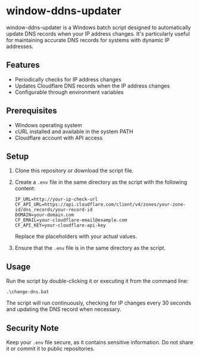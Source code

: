 # window-ddns-updater

window-ddns-updater is a Windows batch script designed to automatically update DNS records when your IP address changes. It's particularly useful for maintaining accurate DNS records for systems with dynamic IP addresses.

## Features

- Periodically checks for IP address changes
- Updates Cloudflare DNS records when the IP address changes
- Configurable through environment variables

## Prerequisites

- Windows operating system
- cURL installed and available in the system PATH
- Cloudflare account with API access

## Setup

1. Clone this repository or download the script file.
2. Create a `.env` file in the same directory as the script with the following content:

   ```
   IP_URL=http://your-ip-check-url
   CF_API_URL=https://api.cloudflare.com/client/v4/zones/your-zone-id/dns_records/your-record-id
   DOMAIN=your-domain.com
   CF_EMAIL=your-cloudflare-email@example.com
   CF_API_KEY=your-cloudflare-api-key
   ```

   Replace the placeholders with your actual values.

3. Ensure that the `.env` file is in the same directory as the script.

## Usage

Run the script by double-clicking it or executing it from the command line:

```
.\change-dns.bat
```

The script will run continuously, checking for IP changes every 30 seconds and updating the DNS record when necessary.

## Security Note

Keep your `.env` file secure, as it contains sensitive information. Do not share it or commit it to public repositories.
